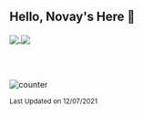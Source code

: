 ## Hello, Novay's Here 👋

<a href="https://github.com/novay">
  <img align="center" src="https://github-readme-stats-deploy.vercel.app/api?username=novay&show_icons=true&include_all_commits=true&count_private=true&theme=radical&bg_color=30,222222,444444&title_color=fff&text_color=fff&line_height=20&custom_title=GitHub%20Stats&hide_border=true" />
</a>

<a href="https://github.com/novay">
  <img align="center" src="https://github-readme-stats-deploy.vercel.app/api/top-langs/?username=novay&layout=compact&bg_color=30,444444,222222&title_color=fff&text_color=fff&custom_title=What%20I%20Do%20Most&hide_border=true" />
</a>

<br/><br/>

![counter](https://enb514m57ghap4x.m.pipedream.net)

<!--
**novay/novay** is a ✨ _special_ ✨ repository because its `README.md` (this file) appears on your GitHub profile.

Here are some ideas to get you started:

- 🔭 I’m currently working on ...
- 🌱 I’m currently learning ...
- 👯 I’m looking to collaborate on ...
- 🤔 I’m looking for help with ...
- 💬 Ask me about ...
- 📫 How to reach me: ...
- 😄 Pronouns: ...
- ⚡ Fun fact: ...
-->

<small>Last Updated on 12/07/2021</small>

